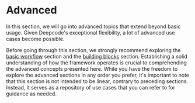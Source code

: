 # Advanced

In this section, we will go into advanced topics that extend beyond basic usage. Given Deepcode's
exceptional flexibility, a lot of advanced use cases become possible.

Before going through this section, we strongly recommend exploring the
[basic workflow](../basic-workflow/) section and the
[building blocks](../building-blocks/) section. Establishing a solid understanding of how
the framework operates is crucial to comprehending the advanced concepts presented here. While you
have the freedom to explore the advanced sections in any order you prefer, it's important to note
that this section is not intended to be linear, contrary to preceding sections. Instead, it serves
as a repository of use cases that you can refer to for guidance as needed.
